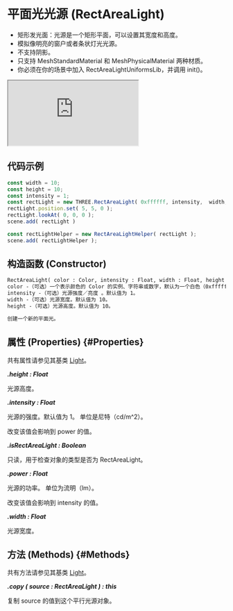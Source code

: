 # 平面光光源 (RectAreaLight)

- 矩形发光面：光源是一个矩形平面，可以设置其宽度和高度。
- 模拟像明亮的窗户或者条状灯光光源。
- 不支持阴影。
- 只支持 MeshStandardMaterial 和 MeshPhysicalMaterial 两种材质。
- 你必须在你的场景中加入 RectAreaLightUniformsLib，并调用 init()。

<iframe id="scene" src="https://threejs.org/examples/webgl_lights_rectarealight.html"></iframe>

## 代码示例

```js
const width = 10;
const height = 10;
const intensity = 1;
const rectLight = new THREE.RectAreaLight( 0xffffff, intensity,  width, height );
rectLight.position.set( 5, 5, 0 );
rectLight.lookAt( 0, 0, 0 );
scene.add( rectLight )

const rectLightHelper = new RectAreaLightHelper( rectLight );
scene.add( rectLightHelper );
```

## 构造函数 (Constructor)

```md
RectAreaLight( color : Color, intensity : Float, width : Float, height : Float )
color -（可选）一个表示颜色的 Color 的实例、字符串或数字，默认为一个白色（0xffffff）的 Color 对象。
intensity -（可选）光源强度／亮度 。默认值为 1。
width -（可选）光源宽度。默认值为 10。
height -（可选）光源高度。默认值为 10。

创建一个新的平面光。
```

## 属性 (Properties) {#Properties}

共有属性请参见其基类 [Light](./Light)。

***.height : Float***

光源高度。

***.intensity : Float***

光源的强度。默认值为 1。
单位是尼特（cd/m^2）。

改变该值会影响到 power 的值。

***.isRectAreaLight : Boolean***

只读，用于检查对象的类型是否为 RectAreaLight。

***.power : Float***

光源的功率。
单位为流明（lm）。

改变该值会影响到 intensity 的值。

***.width : Float***

光源宽度。


## 方法 (Methods) {#Methods}

共有方法请参见其基类 [Light](./Light)。


***.copy ( source : RectAreaLight ) : this***

复制 source 的值到这个平行光源对象。
